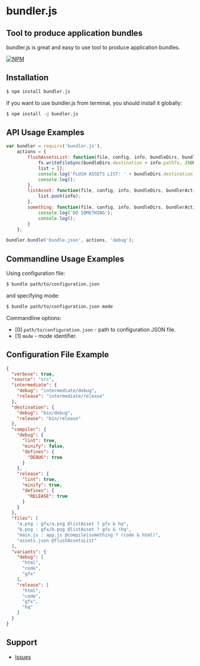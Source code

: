 # bundler.js

## Tool to produce application bundles

bundler.js is great and easy to use tool to produce application bundles.

[![NPM](https://nodei.co/npm/bundler.js.png?downloads=true&downloadRank=true&stars=true)](https://nodei.co/npm/bundler.js/)

## Installation

```bash
$ npm install bundler.js
```

If you want to use bundler.js from terminal, you should install it globally:

```bash
$ npm install -g bundler.js
```

## API Usage Examples

```javascript
var bundler = require('bundler.js'),
    actions = {
        flushAssetsList: function(file, config, info, bundleDirs, bundlerActions){
            fs.writeFileSync(bundleDirs.destination + info.pathTo, JSON.stringify({assets: list}));
            list = [];
            console.log('FLUSH ASSETS LIST: ' + bundleDirs.destination + info.pathTo);
            console.log();
        },
        listAsset: function(file, config, info, bundleDirs, bundlerActions){
            list.push(info);
        },
        something: function(file, config, info, bundleDirs, bundlerActions){
            console.log('DO SOMETHING');
            console.log();
        }
    };

bundler.bundle('bundle.json', actions, 'debug');
```

## Commandline Usage Examples

Using configuration file:
```bash
$ bundle path/to/configuration.json
```
and specifying mode:
```bash
$ bundle path/to/configuration.json mode
```

Commandline options:
 * [0] `path/to/configuration.json` - path to configuration JSON file.
 * [1] `mode`                       - mode identifier.

## Configuration File Example
```json
{
  "verbose": true,
  "source": "src",
  "intermediate": {
    "debug": "intermediate/debug",
    "release": "intermediate/release"
  },
  "destination": {
    "debug": "bin/debug",
    "release": "bin/release"
  },
  "compiler": {
    "debug": {
      "lint": true,
      "minify": false,
      "defines": {
        "DEBUG": true
      }
    },
    "release": {
      "lint": true,
      "minify": true,
      "defines": {
        "RELEASE": true
      }
    }
  },
  "files": [
    "a.png : gfx/a.png @listAsset ? gfx & hq",
    "b.png : gfx/b.png @listAsset ? gfx & !hq",
    "main.js : app.js @compile|something ? (code & html)",
    "assets.json @flushAssetsList"
  ],
  "variants": {
    "debug": [
      "html",
      "code",
      "gfx"
    ],
    "release": [
      "html",
      "code",
      "gfx",
      "hq"
    ]
  }
}
```

## Support
 * [Issues](https://github.com/PsichiX/bundler.js/issues)